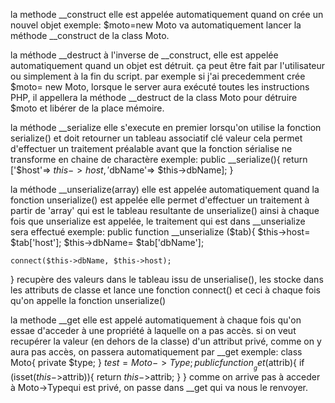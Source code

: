 la methode __construct
elle est appelée automatiquement quand on crée un nouvel objet
exemple: $moto=new Moto va automatiquement lancer la méthode __construct de la class Moto.

la méthode __destruct
à l'inverse de __construct, elle est appelée automatiquement quand un objet est détruit.
ça peut être fait par l'utilisateur ou simplement à la fin du script.
par exemple si j'ai precedemment crée $moto= new Moto, lorsque le server aura exécuté toutes les instructions PHP, il appellera la méthode
__destruct de la class Moto pour détruire $moto et libérer de la place mémoire.


la méthode __serialize
elle s'execute en premier lorsqu'on utilise la fonction serialize() et doit retourner un tableau associatif clé valeur
cela permet d'effectuer un traitement préalable avant que la fonction sérialise ne transforme en chaine de charactère
exemple: 
public __serialize(){
    return ['$host'=> $this->host, '$dbName'=> $this->dbName];
}


la méthode __unserialize(array)
elle est appelée automatiquement quand la fonction unserialize() est appelée
elle permet d'effectuer un traitement à partir de 'array' qui est le tableau resultante de unserialize()
ainsi à chaque fois que unserialize est appelée, le traitement qui est dans __unserialize sera effectué
exemple:
public function  __unserialize ($tab){
    $this->host= $tab['host'];
    $this->dbName= $tab['dbName'];

    connect($this->dbName, $this->host);
}
recupère des valeurs dans le tableau issu de unserialise(), les stocke dans les attributs de classe et lance une fonction connect() et ceci à chaque fois qu'on appelle la fonction unserialize()


la methode __get
elle est appelé automatiquement à chaque fois qu'on essae d'acceder à une propriété à laquelle on a pas accès.
si on veut recupérer la valeur (en dehors de la classe) d'un attribut privé, comme on y aura pas accès, on passera automatiquement par __get
exemple:
class Moto{
    private $type;
}
$test=Moto->Type;
public function __get($attrib){
    if (isset($this->$attrib)){
        return $this->$attrib;
    }
}
comme on arrive pas à acceder à Moto->Typequi est privé, on passe dans __get qui va nous le renvoyer.